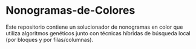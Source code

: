# Nonogramas-de-Colores
Este repositorio contiene un solucionador de nonogramas en color que utiliza algoritmos genéticos junto con técnicas híbridas de búsqueda local (por bloques y por filas/columnas). 
